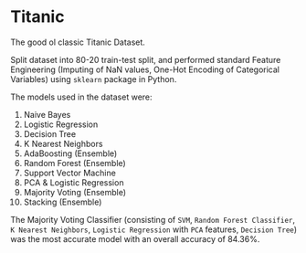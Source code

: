 # Titanic

The good ol classic Titanic Dataset.

Split dataset into 80-20 train-test split, and performed standard Feature Engineering (Imputing of NaN values, One-Hot Encoding of Categorical Variables) using `sklearn` package in Python.

The models used in the dataset were:
1. Naive Bayes
2. Logistic Regression
3. Decision Tree
4. K Nearest Neighbors
5. AdaBoosting (Ensemble)
6. Random Forest (Ensemble)
7. Support Vector Machine
8. PCA & Logistic Regression
9. Majority Voting (Ensemble)
10. Stacking (Ensemble)

The Majority Voting Classifier (consisting of `SVM`, `Random Forest Classifier`, `K Nearest Neighbors`, `Logistic Regression` with `PCA` features, `Decision Tree`) was the most accurate model with an overall accuracy of 84.36%.
